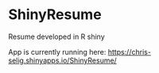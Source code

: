 # ShinyResume
Resume developed in R shiny

App is currently running here: https://chris-selig.shinyapps.io/ShinyResume/

